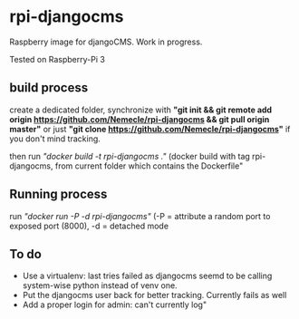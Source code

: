 # rpi-djangocms
Raspberry image for djangoCMS. Work in progress.

Tested on Raspberry-Pi 3
## build process

create a dedicated folder, synchronize with **"git init && git remote add origin https://github.com/Nemecle/rpi-djangocms && git pull origin master"**
or just **"git clone https://github.com/Nemecle/rpi-djangocms"** if you don't mind tracking.

then run *"docker build -t rpi-djangocms ."* (docker build with tag rpi-djangocms, from current folder which contains the Dockerfile"

## Running process
run *"docker run -P -d rpi-djangocms"* (-P = attribute a random port to exposed port (8000), -d = detached mode

## To do
* Use a virtualenv: last tries failed as djangocms seemd to be calling system-wise python instead of venv one.
* Put the djangocms user back for better tracking. Currently fails as well
* Add a proper login for admin: can't currently log"
